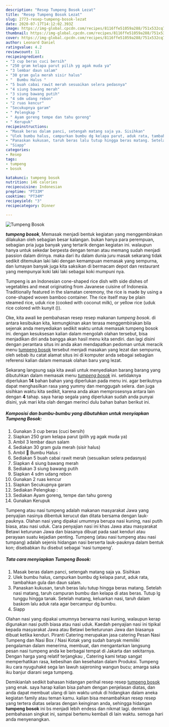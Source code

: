 ```yaml
---
description: "Resep Tumpeng Bosok Lezat"
title: "Resep Tumpeng Bosok Lezat"
slug: 2773-resep-tumpeng-bosok-lezat
date: 2020-07-17T14:12:02.393Z
image: https://img-global.cpcdn.com/recipes/8116ffe51059a288/751x532cq70/tumpeng-bosok-foto-resep-utama.jpg
thumbnail: https://img-global.cpcdn.com/recipes/8116ffe51059a288/751x532cq70/tumpeng-bosok-foto-resep-utama.jpg
cover: https://img-global.cpcdn.com/recipes/8116ffe51059a288/751x532cq70/tumpeng-bosok-foto-resep-utama.jpg
author: Leonard Daniel
ratingvalue: 4.2
reviewcount: 11
recipeingredient:
- "3 cup beras cuci bersih"
- "250 gram kelapa parut pilih yg agak muda ya"
- "3 lembar daun salam"
- "30 gram gula merah sisir halus"
- "  Bumbu Halus "
- "5 buah cabai rawit merah sesuaikan selera pedasnya"
- "4 siung bawang merah"
- "3 siung bawang putih"
- "4 sdm udang rebon"
- "2 ruas kencur"
- "Secukupnya garam"
- " Pelengkap "
- " Ayam goreng tempe dan tahu goreng"
- " Kerupuk"
recipeinstructions:
- "Masak beras dalam panci, setengah matang saja ya. Sisihkan"
- "Ulek bumbu halus, campurkan bumbu dg kelapa parut, aduk rata, tambahkan gula dan daun salam."
- "Panaskan kukusan, taruh beras lalu tutup hingga beras matang. Setelah nasi matang, taruh campuran bumbu dan kelapa di atas beras. Tutup lg tunggu hingga tanak. Setelah matang, keluarkan nasi, taruh dalam baskom lalu aduk rata agar bercampur dg bumbu."
- "Siapp"
categories:
- Resep
tags:
- tumpeng
- bosok

katakunci: tumpeng bosok 
nutrition: 146 calories
recipecuisine: Indonesian
preptime: "PT33M"
cooktime: "PT34M"
recipeyield: "3"
recipecategory: Dinner

---
```



![Tumpeng Bosok](https://img-global.cpcdn.com/recipes/8116ffe51059a288/751x532cq70/tumpeng-bosok-foto-resep-utama.jpg)

<b><i>tumpeng bosok</i></b>, Memasak menjadi bentuk kegiatan yang menggembirakan dilakukan oleh sebagian besar kalangan. bukan hanya para perempuan, sebagian pria juga banyak yang tertarik dengan kegiatan ini. walaupun hanya untuk sekedar berpesta dengan teman atau memang sudah menjadi passion dalam dirinya. maka dari itu dalam dunia juru masak sekarang tidak sedikit ditemukan laki laki dengan kemampuan memasak yang sempurna, dan lumayan banyak juga kita saksikan di bermacam depot dan restaurant yang mempunyai koki laki laki sebagai koki mumpuni nya.

Tumpeng is an Indonesian cone-shaped rice dish with side dishes of vegetables and meat originating from Javanese cuisine of Indonesia. Traditionally featured in the slamatan ceremony, the rice is made by using a cone-shaped woven bamboo container. The rice itself may be plain steamed rice, uduk rice (cooked with coconut milk), or yellow rice (uduk rice colored with kunyit ()).

Oke, kita awali ke pembahasan resep resep makanan <i>tumpeng bosok</i>. di antara kesibukan kita, kemungkinan akan terasa menggembirakan bila sejenak anda menyediakan sedikit waktu untuk memasak tumpeng bosok ini. dengan kesuksesan kalian dalam mengolah olahan tersebut, bisa menjadikan diri anda bangga akan hasil menu kita sendiri. dan lagi disini dengan perantara situs ini anda akan mendapatkan pedoman untuk meracik menu <u>tumpeng bosok</u> tersebut menjadi masakan yang lezat dan sempurna, oleh sebab itu catat alamat situs ini di komputer anda sebagai sebagian referensi kalian dalam memasak olahan baru yang lezat.


Sekarang langsung saja kita awali untuk menyediakan barang barang yang dibutuhkan dalam memasak menu <u><i>tumpeng bosok</i></u> ini. setidaknya diperlukan <b>14</b> bahan bahan yang diperlukan pada menu ini. agar berikutnya dapat menghasilkan rasa yang yummy dan menggugah selera. dan juga sisihkan waktu kita sedikit, karena anda akan memprosesnya antara lain dengan <b>4</b> tahap. saya harap segala yang diperlukan sudah anda punyai disini, yuk mari kita olah dengan merinci dulu bahan bahan berikut ini.

<!--inarticleads1-->

##### Komposisi dan bumbu-bumbu yang dibutuhkan untuk menyiapkan Tumpeng Bosok:

1. Gunakan 3 cup beras (cuci bersih)
1. Siapkan 250 gram kelapa parut (pilih yg agak muda ya)
1. Ambil 3 lembar daun salam
1. Sediakan 30 gram gula merah (sisir halus)
1. Ambil  🍚 Bumbu Halus :
1. Sediakan 5 buah cabai rawit merah (sesuaikan selera pedasnya)
1. Siapkan 4 siung bawang merah
1. Sediakan 3 siung bawang putih
1. Siapkan 4 sdm udang rebon
1. Gunakan 2 ruas kencur
1. Siapkan Secukupnya garam
1. Sediakan  Pelengkap :
1. Sediakan  Ayam goreng, tempe dan tahu goreng
1. Gunakan  Kerupuk


Tumpeng atau nasi tumpeng adalah makanan masyarakat Jawa yang penyajian nasinya dibentuk kerucut dan ditata bersama dengan lauk-pauknya. Olahan nasi yang dipakai umumnya berupa nasi kuning, nasi putih biasa, atau nasi uduk. Cara penyajian nasi ini khas Jawa atau masyarakat Betawi keturunan Jawa dan biasanya dibuat pada saat kenduri atau perayaan suatu kejadian penting. Tumpeng (atau nasi tumpeng atau nasi tumpang) adalah sejenis hidangan nasi berserta lauk-pauknya dalam bentuk kon; disebabkan itu disebut sebagai &#39;nasi tumpeng&#39;. 

<!--inarticleads2-->

##### Tata cara menyiapkan Tumpeng Bosok:

1. Masak beras dalam panci, setengah matang saja ya. Sisihkan
1. Ulek bumbu halus, campurkan bumbu dg kelapa parut, aduk rata, tambahkan gula dan daun salam.
1. Panaskan kukusan, taruh beras lalu tutup hingga beras matang. Setelah nasi matang, taruh campuran bumbu dan kelapa di atas beras. Tutup lg tunggu hingga tanak. Setelah matang, keluarkan nasi, taruh dalam baskom lalu aduk rata agar bercampur dg bumbu.
1. Siapp


Olahan nasi yang dipakai umumnya berwarna nasi kuning, walaupun kerap digunakan nasi putih biasa atau nasi uduk. Kaedah penyajian nasi ini tipikal kepada masyarakat Jawa atau Betawi berketurunan Jawa dan biasanya dibuat ketika kenduri. Piranti Catering merupakan jasa catering Pesan Nasi Tumpeng dan Nasi Box / Nasi Kotak yang sudah banyak memiliki pengalaman dalam menerima, membuat, dan mengantarkan langsung pesan nasi tumpeng anda ke berbagai tempat di Jakarta dan sekitarnya. Dengan harga yang relatif terjangkau , Catering kami tetap sangat memperhatikan rasa, kebesihan dan kesehatan dalam Produksi. Tumpeng iku cara nyuguhaké sega lan lawuh sajeroning wangun bucu; amarga saka iku banjur diarani sega tumpeng. 

Demikianlah sedikit bahasan hidangan perihal resep resep <u>tumpeng bosok</u> yang enak. saya harap kalian bisa paham dengan penjelasan diatas, dan anda dapat membuat ulang di lain waktu untuk di hidangkan dalam aneka kegiatan family atau teman kamu. kalian bisa menambahkan resep resep yang tertera diatas selaras dengan keinginan anda, sehingga hidangan <b>tumpeng bosok</b> ini bs menjadi lebih endess dan nikmat lagi. demikian pembahasan singkat ini, sampai bertemu kembali di lain waktu. semoga hari anda menyenangkan.
